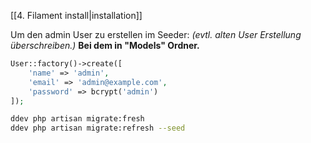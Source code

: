 [[4. Filament install|installation]]

Um den admin User zu erstellen im Seeder:
*(evtl. alten User Erstellung überschreiben.)*
**Bei dem in "Models" Ordner.**
```php
User::factory()->create([
    'name' => 'admin',
    'email' => 'admin@example.com',
    'password' => bcrypt('admin')
]);
```

```bash
ddev php artisan migrate:fresh
ddev php artisan migrate:refresh --seed
```
